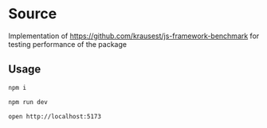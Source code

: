 # Source

Implementation of <https://github.com/krausest/js-framework-benchmark> for testing performance of the package

## Usage

```bash
npm i
```

```bash
npm run dev
```

```bash
open http://localhost:5173
```
